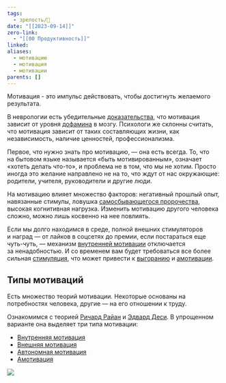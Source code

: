 ```yaml
---
tags:
  - зрелость/🌱
date: "[[2023-09-14]]"
zero-link:
  - "[[00 Продуктивность]]"
linked: 
aliases:
  - мотивацию
  - мотивация
  - мотивации
parents: []
---
```

Мотивация - это импульс действовать, чтобы достигнуть желаемого результата.

В неврологии есть убедительные [доказательства](http://www.cell.com/neuron/abstract/S0896-6273(12)00941-5), что мотивация зависит от уровня [дофамина](Дофамин.md) в мозгу. Психологи же склонны считать, что мотивация зависит от таких составляющих жизни, как независимость, наличие ценностей, профессионализма.

Первое, что нужно знать про мотивацию, — она есть всегда. То, что на бытовом языке называется «быть мотивированным», означает «хотеть делать что-то», и проблема не в том, что мы не хотим. Просто иногда это желание направлено не на то, что ждут от нас окружающие: родители, учителя, руководители и другие люди.

На мотивацию влияет множество факторов: негативный прошлый опыт, навязанные стимулы, ловушка [самосбывающегося пророчества](Cамосбывающееся%20пророчество.md), высокая когнитивная нагрузка. Изменить мотивацию другого человека сложно, можно лишь косвенно на нее повлиять.

Если мы долго находимся в среде, полной внешних стимуляторов и наград — от лайков в соцсетях до премии, если постараться еще чуть-чуть, — механизм [внутренней мотивации](knowledge/productivity/other/Внутренняя%20мотивация.md) отключается за ненадобностью. И со временем вам будет требоваться все более сильная [стимуляция](_inbox/Стимуляция.md), что может привести к [выгоранию](Выгорание.md) и [амотивации](Амотивация.md).

## Типы мотиваций

Есть множество теорий мотивации. Некоторые основаны на потребностях человека, другие — на его отношении к труду.

Ознакомимся с теорией [Ричард Райан](Ричард%20Райан.md) и [Эдвард Деси](Эдвард%20Деси.md). В упрощенном варианте она выделяет три типа мотивации:
- [Внутренняя мотивация](Внутренняя%20мотивация.md)
- [Внешняя мотивация](Внешняя%20мотивация.md)
- [Автономная мотивация](Автономная%20мотивация.md)
- [Амотивация](knowledge/productivity/Амотивация.md)

![](Pasted%20image%2020230914144110.png)
